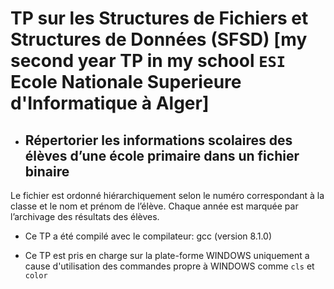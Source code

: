 # TP sur les Structures de Fichiers et Structures de Données (SFSD) [my second year TP in my school `ESI` Ecole Nationale Superieure d'Informatique à Alger]

* ## Répertorier les informations scolaires des élèves d’une école primaire dans un fichier binaire
Le fichier est ordonné hiérarchiquement selon le numéro correspondant à la classe et le nom et prénom de l’élève. Chaque année est marquée par l’archivage des résultats des élèves.

* Ce TP a été compilé avec le compilateur: gcc (version 8.1.0)

* Ce TP est pris en charge sur la plate-forme WINDOWS uniquement a cause d'utilisation des commandes propre à WINDOWS comme `cls` et `color`
